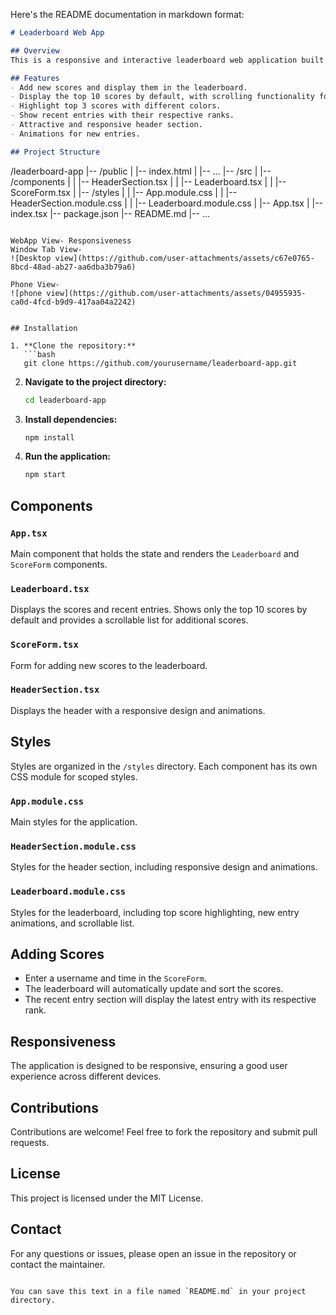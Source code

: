 Here's the README documentation in markdown format:

```markdown
# Leaderboard Web App

## Overview
This is a responsive and interactive leaderboard web application built with React and TypeScript. It allows users to add scores and displays the top scores dynamically. The application features animations, a recent entry section, and attractive styling.

## Features
- Add new scores and display them in the leaderboard.
- Display the top 10 scores by default, with scrolling functionality for additional scores.
- Highlight top 3 scores with different colors.
- Show recent entries with their respective ranks.
- Attractive and responsive header section.
- Animations for new entries.

## Project Structure
```
/leaderboard-app
|-- /public
|   |-- index.html
|   |-- ...
|-- /src
|   |-- /components
|   |   |-- HeaderSection.tsx
|   |   |-- Leaderboard.tsx
|   |   |-- ScoreForm.tsx
|   |-- /styles
|   |   |-- App.module.css
|   |   |-- HeaderSection.module.css
|   |   |-- Leaderboard.module.css
|   |-- App.tsx
|   |-- index.tsx
|-- package.json
|-- README.md
|-- ...
```

WebApp View- Responsiveness
Window Tab View-
![Desktop view](https://github.com/user-attachments/assets/c67e0765-8bcd-48ad-ab27-aa6dba3b79a6)

Phone View-
![phone view](https://github.com/user-attachments/assets/04955935-ca0d-4fcd-b9d9-417aa04a2242)


## Installation

1. **Clone the repository:**
   ```bash
   git clone https://github.com/yourusername/leaderboard-app.git
   ```
2. **Navigate to the project directory:**
   ```bash
   cd leaderboard-app
   ```
3. **Install dependencies:**
   ```bash
   npm install
   ```
4. **Run the application:**
   ```bash
   npm start
   ```

## Components

### `App.tsx`
Main component that holds the state and renders the `Leaderboard` and `ScoreForm` components.

### `Leaderboard.tsx`
Displays the scores and recent entries. Shows only the top 10 scores by default and provides a scrollable list for additional scores.

### `ScoreForm.tsx`
Form for adding new scores to the leaderboard.

### `HeaderSection.tsx`
Displays the header with a responsive design and animations.

## Styles
Styles are organized in the `/styles` directory. Each component has its own CSS module for scoped styles.

### `App.module.css`
Main styles for the application.

### `HeaderSection.module.css`
Styles for the header section, including responsive design and animations.

### `Leaderboard.module.css`
Styles for the leaderboard, including top score highlighting, new entry animations, and scrollable list.

## Adding Scores
- Enter a username and time in the `ScoreForm`.
- The leaderboard will automatically update and sort the scores.
- The recent entry section will display the latest entry with its respective rank.

## Responsiveness
The application is designed to be responsive, ensuring a good user experience across different devices.

## Contributions
Contributions are welcome! Feel free to fork the repository and submit pull requests.

## License
This project is licensed under the MIT License.

## Contact
For any questions or issues, please open an issue in the repository or contact the maintainer.
```

You can save this text in a file named `README.md` in your project directory.
